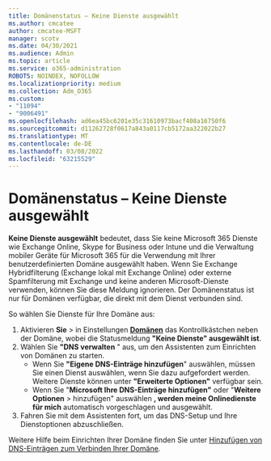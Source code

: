 ```yaml
---
title: Domänenstatus – Keine Dienste ausgewählt
ms.author: cmcatee
author: cmcatee-MSFT
manager: scotv
ms.date: 04/30/2021
ms.audience: Admin
ms.topic: article
ms.service: o365-administration
ROBOTS: NOINDEX, NOFOLLOW
ms.localizationpriority: medium
ms.collection: Adm_O365
ms.custom:
- "11094"
- "9006491"
ms.openlocfilehash: ad6ea45bc6201e35c31610973bacf408a16750f6
ms.sourcegitcommit: d11262728f0617a843a0117cb5172aa322022b27
ms.translationtype: MT
ms.contentlocale: de-DE
ms.lasthandoff: 03/08/2022
ms.locfileid: "63215529"
---
```

# <a name="domain-status---no-services-selected"></a>Domänenstatus – Keine Dienste ausgewählt

**Keine Dienste ausgewählt** bedeutet, dass Sie keine Microsoft 365 Dienste wie Exchange Online, Skype for Business oder Intune und die Verwaltung mobiler Geräte für Microsoft 365 für die Verwendung mit Ihrer benutzerdefinierten Domäne ausgewählt haben. Wenn Sie Exchange Hybridfilterung (Exchange lokal mit Exchange Online) oder externe Spamfilterung mit Exchange und keine anderen Microsoft-Dienste verwenden, können Sie diese Meldung ignorieren. Der Domänenstatus ist nur für Domänen verfügbar, die direkt mit dem Dienst verbunden sind.

So wählen Sie Dienste für Ihre Domäne aus:

1. Aktivieren **Sie** >  in Einstellungen [**Domänen**](https://admin.microsoft.com/Adminportal/Home) das Kontrollkästchen neben der Domäne, wobei die Statusmeldung **"Keine Dienste" ausgewählt ist**.
1. Wählen Sie **"DNS verwalten** " aus, um den Assistenten zum Einrichten von Domänen zu starten.
    - Wenn Sie **"Eigene DNS-Einträge hinzufügen**" auswählen, müssen Sie einen Dienst auswählen, wenn Sie dazu aufgefordert werden. Weitere Dienste können unter **"Erweiterte Optionen"** verfügbar sein.
    - Wenn Sie "**Microsoft Ihre DNS-Einträge hinzufügen"** oder "**Weitere Optionen** >  hinzufügen" auswählen **, werden meine Onlinedienste für mich** automatisch vorgeschlagen und ausgewählt.
1. Fahren Sie mit dem Assistenten fort, um das DNS-Setup und Ihre Dienstoptionen abzuschließen.
 
Weitere Hilfe beim Einrichten Ihrer Domäne finden Sie unter [Hinzufügen von DNS-Einträgen zum Verbinden Ihrer Domäne](https://docs.microsoft.com/microsoft-365/admin/get-help-with-domains/create-dns-records-at-any-dns-hosting-provider).

